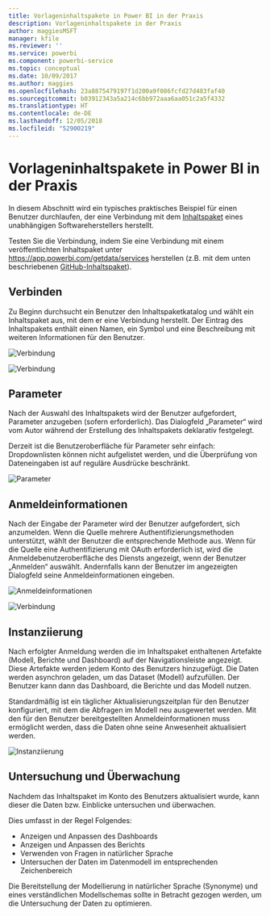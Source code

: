 ```yaml
---
title: Vorlageninhaltspakete in Power BI in der Praxis
description: Vorlageninhaltspakete in der Praxis
author: maggiesMSFT
manager: kfile
ms.reviewer: ''
ms.service: powerbi
ms.component: powerbi-service
ms.topic: conceptual
ms.date: 10/09/2017
ms.author: maggies
ms.openlocfilehash: 23a8875479197f1d200a9f086fcfd27d483faf40
ms.sourcegitcommit: b03912343a5a214c6bb972aaa6aa051c2a5f4332
ms.translationtype: HT
ms.contentlocale: de-DE
ms.lasthandoff: 12/05/2018
ms.locfileid: "52900219"
---
```

# <a name="template-content-pack-experiences-in-power-bi"></a>Vorlageninhaltspakete in Power BI in der Praxis
In diesem Abschnitt wird ein typisches praktisches Beispiel für einen Benutzer durchlaufen, der eine Verbindung mit dem [Inhaltspaket](service-connect-to-services.md) eines unabhängigen Softwareherstellers herstellt.

Testen Sie die Verbindung, indem Sie eine Verbindung mit einem veröffentlichten Inhaltspaket unter https://app.powerbi.com/getdata/services herstellen (z.B. mit dem unten beschriebenen [GitHub-Inhaltspaket](https://app.powerbi.com/getdata/services/github)).

## <a name="connect"></a>Verbinden
Zu Beginn durchsucht ein Benutzer den Inhaltspaketkatalog und wählt ein Inhaltspaket aus, mit dem er eine Verbindung herstellt. Der Eintrag des Inhaltspakets enthält einen Namen, ein Symbol und eine Beschreibung mit weiteren Informationen für den Benutzer.

![Verbindung](media/template-content-pack-experience/github_data.png)

![Verbindung](media/template-content-pack-experience/github_connect.png)

## <a name="parameters"></a>Parameter
Nach der Auswahl des Inhaltspakets wird der Benutzer aufgefordert, Parameter anzugeben (sofern erforderlich). Das Dialogfeld „Parameter“ wird vom Autor während der Erstellung des Inhaltspakets deklarativ festgelegt.

Derzeit ist die Benutzeroberfläche für Parameter sehr einfach: Dropdownlisten können nicht aufgelistet werden, und die Überprüfung von Dateneingaben ist auf reguläre Ausdrücke beschränkt.

![Parameter](media/template-content-pack-experience/github_params.png)

## <a name="credentials"></a>Anmeldeinformationen
Nach der Eingabe der Parameter wird der Benutzer aufgefordert, sich anzumelden.  Wenn die Quelle mehrere Authentifizierungsmethoden unterstützt, wählt der Benutzer die entsprechende Methode aus. Wenn für die Quelle eine Authentifizierung mit OAuth erforderlich ist, wird die Anmeldebenutzeroberfläche des Diensts angezeigt, wenn der Benutzer „Anmelden“ auswählt.  Andernfalls kann der Benutzer im angezeigten Dialogfeld seine Anmeldeinformationen eingeben.

![Anmeldeinformationen](media/template-content-pack-experience/github_login.png)

![Verbindung](media/template-content-pack-experience/github_creds2.png)

## <a name="instantiation"></a>Instanziierung
Nach erfolgter Anmeldung werden die im Inhaltspaket enthaltenen Artefakte (Modell, Berichte und Dashboard) auf der Navigationsleiste angezeigt.  Diese Artefakte werden jedem Konto des Benutzers hinzugefügt.  Die Daten werden asynchron geladen, um das Dataset (Modell) aufzufüllen.  Der Benutzer kann dann das Dashboard, die Berichte und das Modell nutzen.

Standardmäßig ist ein täglicher Aktualisierungszeitplan für den Benutzer konfiguriert, mit dem die Abfragen im Modell neu ausgewertet werden.  Mit den für den Benutzer bereitgestellten Anmeldeinformationen muss ermöglicht werden, dass die Daten ohne seine Anwesenheit aktualisiert werden.

![Instanziierung](media/template-content-pack-experience/github_dashboard.png)

## <a name="exploration-and-monitoring"></a>Untersuchung und Überwachung
Nachdem das Inhaltspaket im Konto des Benutzers aktualisiert wurde, kann dieser die Daten bzw. Einblicke untersuchen und überwachen.

Dies umfasst in der Regel Folgendes:

* Anzeigen und Anpassen des Dashboards
* Anzeigen und Anpassen des Berichts
* Verwenden von Fragen in natürlicher Sprache
* Untersuchen der Daten im Datenmodell im entsprechenden Zeichenbereich

Die Bereitstellung der Modellierung in natürlicher Sprache (Synonyme) und eines verständlichen Modellschemas sollte in Betracht gezogen werden, um die Untersuchung der Daten zu optimieren.

